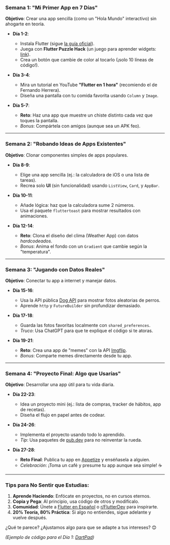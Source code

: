 ### **Semana 1: "Mi Primer App en 7 Días"**  
**Objetivo**: Crear una app sencilla (como un "Hola Mundo" interactivo) sin ahogarte en teoría.  

- **Día 1-2**:  
  - Instala Flutter (sigue [la guía oficial](https://flutter.dev)).  
  - Juega con **Flutter Puzzle Hack** (un juego para aprender widgets: [link](https://flutterhack.com)).  
  - Crea un botón que cambie de color al tocarlo (¡solo 10 líneas de código!).  

- **Día 3-4**:  
  - Mira un tutorial en YouTube **"Flutter en 1 hora"** (recomiendo el de Fernando Herrera).  
  - Diseña una pantalla con tu comida favorita usando `Column` y `Image`.  

- **Día 5-7**:  
  - **Reto**: Haz una app que muestre un chiste distinto cada vez que toques la pantalla.  
  - *Bonus*: Compártela con amigos (aunque sea un APK feo).  

---

### **Semana 2: "Robando Ideas de Apps Existentes"**  
**Objetivo**: Clonar componentes simples de apps populares.  

- **Día 8-9**:  
  - Elige una app sencilla (ej.: la calculadora de iOS o una lista de tareas).  
  - Recrea solo **UI** (sin funcionalidad) usando `ListView`, `Card`, y `AppBar`.  

- **Día 10-11**:  
  - Añade lógica: haz que la calculadora sume 2 números.  
  - Usa el paquete `fluttertoast` para mostrar resultados con animaciones.  

- **Día 12-14**:  
  - **Reto**: Clona el diseño del clima (Weather App) con datos *hardcodeados*.  
  - *Bonus*: Anima el fondo con un `Gradient` que cambie según la "temperatura".  

---

### **Semana 3: "Jugando con Datos Reales"**  
**Objetivo**: Conectar tu app a internet y manejar datos.  

- **Día 15-16**:  
  - Usa la API pública [Dog API](https://dog.ceo) para mostrar fotos aleatorias de perros.  
  - Aprende `http` y `FutureBuilder` sin profundizar demasiado.  

- **Día 17-18**:  
  - Guarda las fotos favoritas localmente con `shared_preferences`.  
  - *Truco*: Usa ChatGPT para que te explique el código si te atoras.  

- **Día 19-21**:  
  - **Reto**: Crea una app de "memes" con la API [Imgflip](https://imgflip.com/api).  
  - *Bonus*: Comparte memes directamente desde tu app.  

---

### **Semana 4: "Proyecto Final: Algo que Usarías"**  
**Objetivo**: Desarrollar una app útil para tu vida diaria.  

- **Día 22-23**:  
  - Idea un proyecto mini (ej.: lista de compras, tracker de hábitos, app de recetas).  
  - Diseña el flujo en papel antes de codear.  

- **Día 24-26**:  
  - Implementa el proyecto usando todo lo aprendido.  
  - *Tip*: Usa paquetes de [pub.dev](https://pub.dev) para no reinventar la rueda.  

- **Día 27-28**:  
  - **Reto Final**: Publica tu app en [Appetize](https://appetize.io) y enséñasela a alguien.  
  - *Celebración*: ¡Toma un café y presume tu app aunque sea simple! ☕  

---

### **Tips para No Sentir que Estudias**:  
1. **Aprende Haciendo**: Enfócate en proyectos, no en cursos eternos.  
2. **Copia y Pega**: Al principio, usa código de otros y modifícalo.  
3. **Comunidad**: Únete a [Flutter en Español](https://t.me/flutter_es) o [r/FlutterDev](https://reddit.com/r/FlutterDev) para inspirarte.  
4. **20% Teoría, 80% Práctica**: Si algo no entiendes, sigue adelante y vuelve después.  

¿Qué te parece? ¿Ajustamos algo para que se adapte a tus intereses? 😊  

*(Ejemplo de código para el Día 1: [DartPad](https://dartpad.dev/?id=e707f1110d0e71e2307d8a8dfd9e7c1f))*
